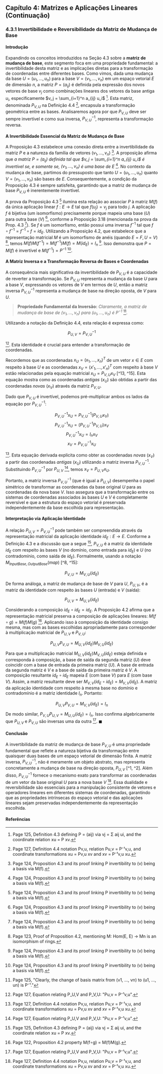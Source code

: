 ## Capítulo 4: Matrizes e Aplicações Lineares (Continuação)

### 4.3.1 Invertibilidade e Reversibilidade da Matriz de Mudança de Base

#### Introdução

Expandindo os conceitos introduzidos na Seção 4.3 sobre a **matriz de mudança de base**, este segmento foca em uma propriedade fundamental: a invertibilidade desta matriz e as implicações diretas para a transformação de coordenadas entre diferentes bases. Como vimos, dada uma mudança da base $U = (u_1, \dots, u_n)$ para a base $V = (v_1, \dots, v_n)$ em um espaço vetorial $E$ de dimensão $n$, a matriz $P = (a_{ij})$ é definida pela expressão dos novos vetores de base $v_j$ como combinações lineares dos vetores da base antiga $u_i$, especificamente $v_j = \sum_{i=1}^n a_{ij} u_i$ [^13]. Esta matriz, denominada $P_{V,U}$ na Definição 4.4 [^15], encapsula a transformação geométrica entre as bases. Analisaremos agora por que $P_{V,U}$ deve ser sempre invertível e como sua inversa, $P_{V,U}^{-1}$, representa a transformação reversa.

#### A Invertibilidade Essencial da Matriz de Mudança de Base

A Proposição 4.3 estabelece uma conexão direta entre a invertibilidade da matriz $P$ e a natureza da família de vetores $(v_1, \dots, v_n)$ [^12]. A proposição afirma que *a matriz $P = (a_{ij})$ definida tal que $v_j = \sum_{i=1}^n a_{ij} u_i$ é invertível se, e somente se, $(v_1, \dots, v_n)$ é uma base de $E$* [^12]. No contexto da mudança de base, partimos do pressuposto que tanto $U = (u_1, \dots, u_n)$ quanto $V = (v_1, \dots, v_n)$ são bases de $E$. Consequentemente, a condição da Proposição 4.3 é sempre satisfeita, garantindo que a matriz de mudança de base $P_{V,U}$ é inerentemente invertível.

A prova da Proposição 4.3 [^12] ilumina esta relação ao associar $P$ à matriz $M(f)$ da única aplicação linear $f: E \to E$ tal que $f(u_j) = v_j$ para todo $j$. A aplicação $f$ é bijetiva (um isomorfismo) precisamente porque mapeia uma base ($U$) para outra base ($V$) [^12], conforme a Proposição 3.18 (mencionada na prova da Prop. 4.3 [^12]). Se $f$ é um isomorfismo, então possui uma inversa $f^{-1}$ tal que $f \circ f^{-1} = f^{-1} \circ f = id_E$. Utilizando a Proposição 4.2, que estabelece que a representação matricial $M$ é um isomorfismo de anéis (quando $E=F, U=V$) [^11], temos $M(f)M(f^{-1}) = M(f^{-1})M(f) = M(id_E) = I_n$ [^12]. Isso demonstra que $P = M(f)$ é invertível e $M(f^{-1}) = P^{-1}$ [^12].

#### A Matriz Inversa e a Transformação Reversa de Bases e Coordenadas

A consequência mais significativa da invertibilidade de $P_{V,U}$ é a capacidade de reverter a transformação. Se $P_{V,U}$ representa a mudança da base $U$ para a base $V$, expressando os vetores de $V$ em termos de $U$, então a matriz inversa $P_{V,U}^{-1}$ representa a mudança de base na direção oposta, de $V$ para $U$.

> **Propriedade Fundamental da Inversão:** *Claramente, a matriz de mudança de base de $(v_1, \dots, v_n)$ para $(u_1, \dots, u_n)$ é $P^{-1}$* [^1].

Utilizando a notação da Definição 4.4, esta relação é expressa como:

$$ P_{U,V} = P_{V,U}^{-1} $$

[^2]. Esta identidade é crucial para entender a transformação de coordenadas.

Recordemos que as coordenadas $x_U = (x_1, \dots, x_n)^T$ de um vetor $x \in E$ com respeito à base $U$ e as coordenadas $x_V = (x'_1, \dots, x'_n)^T$ com respeito à base $V$ estão relacionadas pela equação matricial $x_U = P_{V,U} x_V$ [^13, ^15]. Esta equação mostra como as coordenadas *antigas* ($x_U$) são obtidas a partir das coordenadas *novas* ($x_V$) através da matriz $P_{V,U}$.

Dado que $P_{V,U}$ é invertível, podemos pré-multiplicar ambos os lados da equação por $P_{V,U}^{-1}$:

$$ P_{V,U}^{-1} x_U = P_{V,U}^{-1} (P_{V,U} x_V) $$
$$ P_{V,U}^{-1} x_U = (P_{V,U}^{-1} P_{V,U}) x_V $$
$$ P_{V,U}^{-1} x_U = I_n x_V $$
$$ x_V = P_{V,U}^{-1} x_U $$

[^15]. Esta equação derivada explicita como obter as coordenadas *novas* ($x_V$) a partir das coordenadas *antigas* ($x_U$) utilizando a matriz inversa $P_{V,U}^{-1}$. Substituindo $P_{V,U}^{-1}$ por $P_{U,V}$ [^2], temos $x_V = P_{U,V} x_U$.

Portanto, a matriz inversa $P_{V,U}^{-1}$ (que é igual a $P_{U,V}$) desempenha o papel simétrico de transformar as coordenadas da base original $U$ para as coordenadas da nova base $V$. Isso assegura que a transformação entre os sistemas de coordenadas associados às bases $U$ e $V$ é completamente reversível e que a estrutura do espaço vetorial é preservada independentemente da base escolhida para representação.

#### Interpretação via Aplicação Identidade

A relação $P_{U,V} = P_{V,U}^{-1}$ pode também ser compreendida através da representação matricial da aplicação identidade $id_E: E \to E$. Conforme a Definição 4.3 e a discussão que a segue [^13], $P_{V,U}$ é a matriz da identidade $id_E$ com respeito às bases $V$ (no domínio, como entrada para $id_E$) e $U$ (no contradomínio, como saída de $id_E$). Formalmente, usando a notação $M_{InputBase, OutputBase}(map)$ [^8, ^15]:

$$ P_{V,U} = M_{V,U}(id_E) $$

De forma análoga, a matriz de mudança de base de $V$ para $U$, $P_{U,V}$, é a matriz da identidade com respeito às bases $U$ (entrada) e $V$ (saída):

$$ P_{U,V} = M_{U,V}(id_E) $$

Considerando a composição $id_E \circ id_E = id_E$. A Proposição 4.2 afirma que a representação matricial preserva a composição de aplicações lineares: $M(f \circ g) = M(f)M(g)$ [^10]. Aplicando isso à composição da identidade consigo mesma, mas com as bases escolhidas apropriadamente para corresponder à multiplicação matricial de $P_{U,V}$ e $P_{V,U}$:

$$ P_{U,V} P_{V,U} = M_{U,V}(id_E) M_{V,U}(id_E) $$

Para que a multiplicação matricial $M_{U,V}(id_E) M_{V,U}(id_E)$ esteja definida e corresponda à composição, a base de saída da segunda matriz ($U$) deve coincidir com a base de entrada da primeira matriz ($U$). A base de entrada da segunda matriz é $V$ e a base de saída da primeira matriz é $V$. A composição resultante $id_E \circ id_E$ mapeia $E$ (com base $V$) para $E$ (com base $V$). Assim, a matriz resultante deve ser $M_{V,V}(id_E \circ id_E) = M_{V,V}(id_E)$. A matriz da aplicação identidade com respeito à mesma base no domínio e contradomínio é a matriz identidade $I_n$. Portanto:

$$ P_{U,V} P_{V,U} = M_{V,V}(id_E) = I_n $$

De modo similar, $P_{V,U} P_{U,V} = M_{U,U}(id_E) = I_n$. Isso confirma algebricamente que $P_{U,V}$ e $P_{V,U}$ são inversas uma da outra [^2]. $\blacksquare$

#### Conclusão

A invertibilidade da matriz de mudança de base $P_{V,U}$ é uma propriedade fundamental que reflete a natureza bijetiva da transformação entre quaisquer duas bases de um espaço vetorial de dimensão finita. A matriz inversa, $P_{V,U}^{-1}$, não é meramente um objeto abstrato, mas representa concretamente a mudança de base na direção oposta, $P_{U,V}$ [^1, ^2]. Além disso, $P_{V,U}^{-1}$ fornece o mecanismo exato para transformar as coordenadas de um vetor da base original $U$ para a nova base $V$ [^15]. Essa dualidade e reversibilidade são essenciais para a manipulação consistente de vetores e operadores lineares em diferentes sistemas de coordenadas, garantindo que as propriedades intrínsecas do espaço vetorial e das aplicações lineares sejam preservadas independentemente da representação escolhida.

#### Referências

[^1]: Page 125, "Clearly, the change of basis matrix from (v1, ..., vn) to (u1, ..., un) is P⁻¹."
[^2]: Page 127, Equation relating P_U,V and P_V,U: "Pu,v = P⁻¹v,u".
[^8]: Page 120, Definition 4.2 notation Mu,v(f) and coordinate vectors xu, yv.
[^10]: Page 122, Proposition 4.2 property M(f∘g) = M(f)M(g).
[^11]: Page 123, Proof of Proposition 4.2, mentioning M: Hom(E, E) -> Mn is an isomorphism of rings.
[^12]: Page 124, Proposition 4.3 and its proof linking P invertibility to (v) being a basis via M(f).
[^13]: Page 125, Definition 4.3 defining P = (aij) via vj = Σ aij ui, and the coordinate relation xu = P xv.
[^15]: Page 127, Definition 4.4 notation Pv,u, relation Pu,v = P⁻¹v,u, and coordinate transformations xu = Pv,u xv and xv = P⁻¹v,u xu.

<!-- END -->